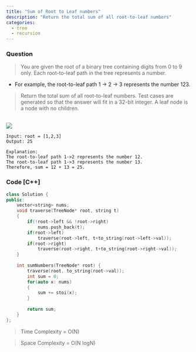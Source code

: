 ```yaml
---
title: "Sum of Root to Leaf numbers"
description: "Return the total sum of all root-to-leaf numbers"
categories:
  - tree
  - recursion
---
```


### Question

> You are given the root of a binary tree containing digits from 0 to 9 only.
> Each root-to-leaf path in the tree represents a number.

 - For example, the root-to-leaf path 1 -> 2 -> 3 represents the number 123.

> Return the total sum of all root-to-leaf numbers. Test cases are generated so that the answer will fit in a 32-bit integer.
> A leaf node is a node with no children.

<br>
<img src="https://assets.leetcode.com/uploads/2021/02/19/num1tree.jpg"></img>
<br>

```
Input: root = [1,2,3]
Output: 25

Explanation:
The root-to-leaf path 1->2 represents the number 12.
The root-to-leaf path 1->3 represents the number 13.
Therefore, sum = 12 + 13 = 25.
```

### Code [C++]

```cpp
class Solution {
public:
    vector<string> nums;
    void traverse(TreeNode* root, string t)
    {
        if(!root->left && !root->right)
            nums.push_back(t);
        if(root->left)
            traverse(root->left, t+to_string(root->left->val));
        if(root->right)
            traverse(root->right, t+to_string(root->right->val));
    }
    
    int sumNumbers(TreeNode* root) {
        traverse(root, to_string(root->val));
        int sum = 0;
        for(auto x: nums)
        {
            sum += stoi(x);
        }
        
        return sum;
    }
};
```

> Time Complexity = O(N)

> Space Complexity = O(N logN)
